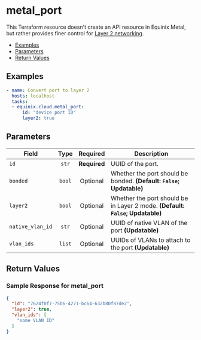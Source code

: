 # metal_port

This Terraform resource doesn't create an API resource in Equinix Metal, but rather provides finer control for [Layer 2 networking](https://deploy.equinix.com/developers/docs/metal/layer2-networking/overview/).


- [Examples](#examples)
- [Parameters](#parameters)
- [Return Values](#return-values)

## Examples

```yaml
- name: Convert port to layer 2
  hosts: localhost
  tasks:
  - equinix.cloud.metal_port:
      id: "device port ID"
      layer2: true

```










## Parameters

| Field     | Type | Required | Description                                                                  |
|-----------|------|----------|------------------------------------------------------------------------------|
| `id` | <center>`str`</center> | <center>**Required**</center> | UUID of the port.   |
| `bonded` | <center>`bool`</center> | <center>Optional</center> | Whether the port should be bonded.  **(Default: `False`; Updatable)** |
| `layer2` | <center>`bool`</center> | <center>Optional</center> | Whether the port should be in Layer 2 mode.  **(Default: `False`; Updatable)** |
| `native_vlan_id` | <center>`str`</center> | <center>Optional</center> | UUID of native VLAN of the port  **(Updatable)** |
| `vlan_ids` | <center>`list`</center> | <center>Optional</center> | UUIDs of VLANs to attach to the port  **(Updatable)** |






## Return Values



### Sample Response for metal_port
```json
{
  "id": "7624f0f7-75b6-4271-bc64-632b80f87de2",
  "layer2": true,
  "vlan_ids": [
    "some VLAN ID"
  ]
}
```


